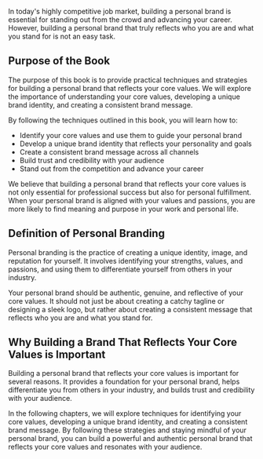
In today's highly competitive job market, building a personal brand is essential for standing out from the crowd and advancing your career. However, building a personal brand that truly reflects who you are and what you stand for is not an easy task.

Purpose of the Book
-------------------

The purpose of this book is to provide practical techniques and strategies for building a personal brand that reflects your core values. We will explore the importance of understanding your core values, developing a unique brand identity, and creating a consistent brand message.

By following the techniques outlined in this book, you will learn how to:

* Identify your core values and use them to guide your personal brand
* Develop a unique brand identity that reflects your personality and goals
* Create a consistent brand message across all channels
* Build trust and credibility with your audience
* Stand out from the competition and advance your career

We believe that building a personal brand that reflects your core values is not only essential for professional success but also for personal fulfillment. When your personal brand is aligned with your values and passions, you are more likely to find meaning and purpose in your work and personal life.

Definition of Personal Branding
-------------------------------

Personal branding is the practice of creating a unique identity, image, and reputation for yourself. It involves identifying your strengths, values, and passions, and using them to differentiate yourself from others in your industry.

Your personal brand should be authentic, genuine, and reflective of your core values. It should not just be about creating a catchy tagline or designing a sleek logo, but rather about creating a consistent message that reflects who you are and what you stand for.

Why Building a Brand That Reflects Your Core Values is Important
----------------------------------------------------------------

Building a personal brand that reflects your core values is important for several reasons. It provides a foundation for your personal brand, helps differentiate you from others in your industry, and builds trust and credibility with your audience.

In the following chapters, we will explore techniques for identifying your core values, developing a unique brand identity, and creating a consistent brand message. By following these strategies and staying mindful of your personal brand, you can build a powerful and authentic personal brand that reflects your core values and resonates with your audience.
